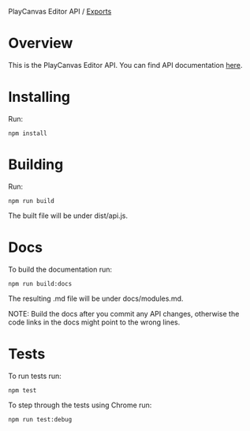 PlayCanvas Editor API / [Exports](modules.md)

# Overview

This is the PlayCanvas Editor API. You can find API documentation [here](modules.md).

# Installing
Run:
```
npm install
```

# Building

Run:
```
npm run build
```

The built file will be under dist/api.js.

# Docs

To build the documentation run:
```
npm run build:docs
```

The resulting .md file will be under docs/modules.md.

NOTE: Build the docs after you commit any API changes, otherwise the code links in the docs might point to the wrong lines.

# Tests

To run tests run:
```
npm test
```

To step through the tests using Chrome run:
```
npm run test:debug
```

